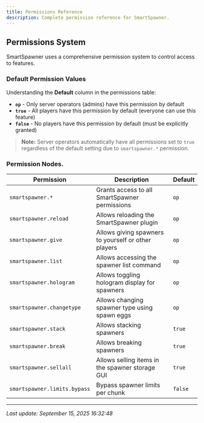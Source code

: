 ```yaml
---
title: Permissions Reference
description: Complete permission reference for SmartSpawner.
---
```


## Permissions System

SmartSpawner uses a comprehensive permission system to control access to features.

### Default Permission Values

Understanding the **Default** column in the permissions table:

- **`op`** - Only server operators (admins) have this permission by default
- **`true`** - All players have this permission by default (everyone can use this feature)
- **`false`** - No players have this permission by default (must be explicitly granted)

> **Note:** Server operators automatically have all permissions set to `true` regardless of the default setting due to `smartspawner.*` permission.

### Permission Nodes.
| **Permission**                    | **Description**                                       | **Default** |
|-----------------------------------|-------------------------------------------------------|-------------|
| `smartspawner.*`                 | Grants access to all SmartSpawner permissions        | `op`        |
| `smartspawner.reload`            | Allows reloading the SmartSpawner plugin             | `op`        |
| `smartspawner.give`              | Allows giving spawners to yourself or other players  | `op`        |
| `smartspawner.list`              | Allows accessing the spawner list command            | `op`        |
| `smartspawner.hologram`          | Allows toggling hologram display for spawners        | `op`        |
| `smartspawner.changetype`        | Allows changing spawner type using spawn eggs        | `op`      |
| `smartspawner.stack`             | Allows stacking spawners                              | `true`      |
| `smartspawner.break`             | Allows breaking spawners                              | `true`      |
| `smartspawner.sellall`           | Allows selling items in the spawner storage GUI      | `true`      |
| `smartspawner.limits.bypass`     | Bypass spawner limits per chunk                      | `false`     |

---

*Last update: September 15, 2025 16:32:48*